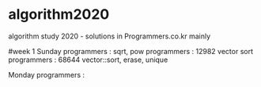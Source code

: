 # algorithm2020
algorithm study 2020 - solutions in Programmers.co.kr mainly

#week 1
Sunday
programmers : sqrt, pow
programmers : 12982 vector sort
programmers : 68644 vector::sort, erase, unique 

Monday
programmers : 
